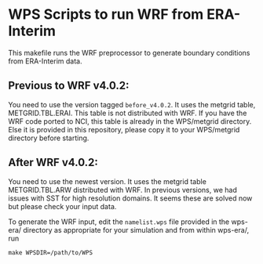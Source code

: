 WPS Scripts to run WRF from ERA-Interim
=======================================

This makefile runs the WRF preprocessor to generate boundary conditions from
ERA-Interim data.

Previous to WRF v4.0.2:
-----------------------
You need to use the version tagged `before_v4.0.2`.
It uses the metgrid table, METGRID.TBL.ERAI. This table is not distributed with WRF.
If you have the WRF code ported to NCI, this table is already in the WPS/metgrid directory.
Else it is provided in this repository, please copy it to your WPS/metgrid directory before starting.

After WRF v4.0.2:
-----------------
You need to use the newest version. It uses the metgrid table METGRID.TBL.ARW distributed with WRF.
In previous versions, we had issues with SST for high resolution domains. It seems these are solved now but please check your input data.

To generate the WRF input, edit the `namelist.wps` file provided in the wps-era/ directory as appropriate for your
simulation and from within wps-era/, run

    make WPSDIR=/path/to/WPS
